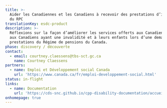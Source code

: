 ```yaml
---
title: >-
  Aider les Canadiennes et les Canadiens à recevoir des prestations d’invalidité
  du RPC
translationKey: esdc-product
description: >-
  Réflexions sur la façon d’améliorer les services offerts aux Canadiennes et
  aux Canadiens ayant une invalidité et à leurs enfants lors d’une demande de
  prestations du Régime de pensions du Canada.
phase: discovery / découverte
contact:
  - email: courtney.claessens@tbs-sct.gc.ca
    name: Courtney Claessens
partners:
  - name: Emploi et Développement social Canada
    url: 'https://www.canada.ca/fr/emploi-developpement-social.html'
status: in-flight
links: 
  - name: Documentation
    url: 'https://cds-snc.github.io/cpp-disability-documentation/accueil/'
onhomepage: true
---
```


